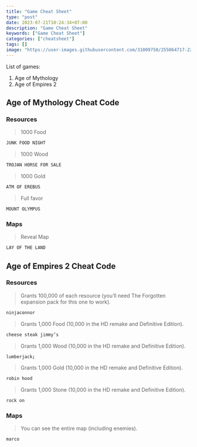 ```yaml
---
title: "Game Cheat Sheet"
type: "post"
date: 2023-07-21T10:24:34+07:00
description: "Game Cheat Sheet"
keywords: ["Game Cheat Sheet"]
categories: ["cheatsheet"]
tags: []
image: "https://user-images.githubusercontent.com/31009750/255064717-223972b9-3cc1-4941-bf2b-03edc4cf67ad.png"
---
```


List of games:

1. Age of Mythology
2. Age of Empires 2

## Age of Mythology Cheat Code

### Resources

> 1000 Food

```js
JUNK FOOD NIGHT
```

> 1000 Wood

```js
TROJAN HORSE FOR SALE
```

> 1000 Gold

```js
ATM OF EREBUS
```

> Full favor

```js
MOUNT OLYMPUS
```

### Maps

> Reveal Map

```js
LAY OF THE LAND
```

## Age of Empires 2 Cheat Code

### Resources

> Grants 100,000 of each resource (you’ll need The Forgotten expansion pack for this one to work).

```sh
ninjaconnor
```

> Grants 1,000 Food (10,000 in the HD remake and Definitive Edition).

```sh
cheese steak jimmy’s
```

> Grants 1,000 Wood (10,000 in the HD remake and Definitive Edition).

```sh
lumberjack;
```

> Grants 1,000 Gold (10,000 in the HD remake and Definitive Edition).

```sh
robin hood
```

> Grants 1,000 Stone (10,000 in the HD remake and Definitive Edition).

```sh
rock on
```

### Maps

> You can see the entire map (including enemies).

```sh
marco
```

